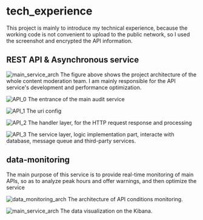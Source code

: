 # tech_experience

This project is mainly to introduce my technical experience, because the working code is not convenient to upload to the public network, so I used the screenshot and encrypted the API information.


## REST API & Asynchronous service


![main_service_arch](https://user-images.githubusercontent.com/41864925/109452967-d656fd00-7a8b-11eb-9962-d1b8c14f9c42.png)
The figure above shows the project architecture of the whole content moderation team. I am mainly responsible for the API service's development and performance optimization. 


![API_0](https://user-images.githubusercontent.com/41864925/109452874-ab6ca900-7a8b-11eb-9a8a-9d587d4856b0.png)
The entrance of the main audit service


![API_1](https://user-images.githubusercontent.com/41864925/109453099-28981e00-7a8c-11eb-9704-e393d35469e8.png)
The uri config


![API_2](https://user-images.githubusercontent.com/41864925/109453114-3483e000-7a8c-11eb-8ee7-7db6cbdb08b8.png)
The handler layer, for the HTTP request response and processing


![API_3](https://user-images.githubusercontent.com/41864925/109453155-4a91a080-7a8c-11eb-9b74-85415ac8a5bb.png)
The service layer, logic implementation part, interacte with database, message queue and third-party services.




## data-monitoring 
The main purpose of this service is to provide real-time monitoring of main APIs, so as to analyze peak hours and offer warnings, and then optimize the service

![data_monitoring_arch](https://user-images.githubusercontent.com/41864925/109453316-b1af5500-7a8c-11eb-9aaa-95c6ce91f2c1.png)
The architecture of API conditions monitoring.

![main_service_arch](https://user-images.githubusercontent.com/41864925/109453380-df949980-7a8c-11eb-8400-f73aafb66ba1.png)
The data visualization on the Kibana.


